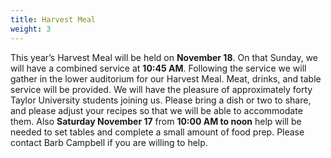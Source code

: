 ```yaml
---
title: Harvest Meal
weight: 3
---
```


This year’s Harvest Meal will be held on **November 18**. On that Sunday, we will have a combined service at **10:45 AM**. Following the service we will gather in the lower auditorium for our Harvest Meal. Meat, drinks, and table service will be provided. We will have the pleasure of approximately forty Taylor University students joining us. Please bring a dish or two to share, and please adjust your recipes so that we will be able to accommodate them. Also **Saturday November 17** from **10:00 AM to noon** help will be needed to set tables and complete a small amount of food prep. Please contact Barb Campbell  if  you are willing to help.